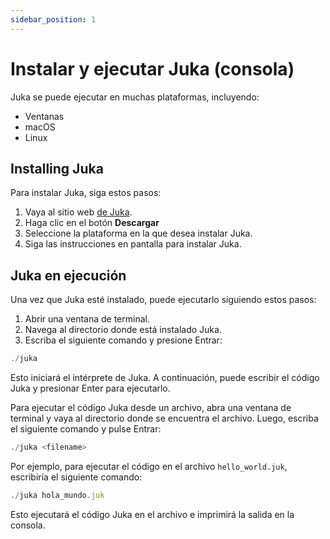 ```yaml
---
sidebar_position: 1
---
```


# Instalar y ejecutar Juka (consola)

Juka se puede ejecutar en muchas plataformas, incluyendo:

* Ventanas
* macOS
* Linux

## Installing Juka

Para instalar Juka, siga estos pasos:

1. Vaya al sitio web [de Juka](https://jukalang.com/).
2. Haga clic en el botón **Descargar**
3. Seleccione la plataforma en la que desea instalar Juka.
4. Siga las instrucciones en pantalla para instalar Juka.

## Juka en ejecución

Una vez que Juka esté instalado, puede ejecutarlo siguiendo estos pasos:

1. Abrir una ventana de terminal.
2. Navega al directorio donde está instalado Juka.
3. Escriba el siguiente comando y presione Entrar:


```jsx
./juka
```

Esto iniciará el intérprete de Juka. A continuación, puede escribir el código Juka y presionar Enter para ejecutarlo.

Para ejecutar el código Juka desde un archivo, abra una ventana de terminal y vaya al directorio donde se encuentra el archivo. Luego, escriba el siguiente comando y pulse Entrar:

```jsx
./juka <filename>
```

Por ejemplo, para ejecutar el código en el archivo `hello_world.juk`, escribiría el siguiente comando:

```jsx
./juka hola_mundo.juk
```

Esto ejecutará el código Juka en el archivo e imprimirá la salida en la consola.

